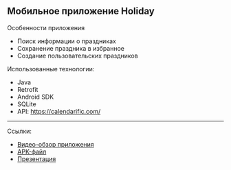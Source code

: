 ## Мобильное приложение Holiday

Особенности приложения
- Поиск информации о праздниках
- Сохранение праздника в избранное
- Создание пользовательских праздников

Использованные технологии:
- Java
- Retrofit
- Android SDK
- SQLite
- API: https://calendarific.com/
---
Ссылки:
- [Видео-обзор приложения](https://youtu.be/_FwINFpWAi8)
- [APK-файл](https://github.com/CezzarJ3/HolidayCalendarApp/blob/master/doc/app-debug.apk)
- [Презентация](https://github.com/CezzarJ3/HolidayCalendarApp/blob/master/doc/Holidays%20presentation.pptx)
